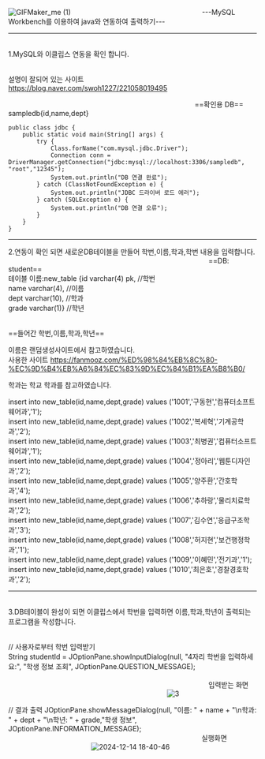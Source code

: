 ![GIFMaker_me (1)](https://github.com/user-attachments/assets/5b77874b-9b20-493c-b342-c6f18bd473e0)                   ---MySQL Workbench를 이용하여 java와 연동하여 출력하기---
<hr>
</br>1.MySQL와 이클립스 연동을 확인 합니다.

</br>설명이 잘되어 있는 사이트
</br>https://blog.naver.com/swoh1227/221058019495


                           ==확인용 DB==
</br>sampledb{id,name,dept}

	public class jdbc {
		public static void main(String[] args) {
			try {
				Class.forName("com.mysql.jdbc.Driver");
				Connection conn = DriverManager.getConnection("jdbc:mysql://localhost:3306/sampledb", "root","12345");
				System.out.println("DB 연결 완료");
			} catch (ClassNotFoundException e) {
				System.out.println("JDBC 드라이버 로드 에러");
			} catch (SQLException e) {
				System.out.println("DB 연결 오류");
			}
		}
	}
<hr>
2.연동이 확인 되면 새로운DB테이블을 만들어 학번,이름,학과,학번 내용을 입력합니다. 
</br>
                             ==DB: student==
</br>테이블 이름:new_table {id varchar(4) pk,   //학번
                    </br>  name varchar(4),    //이름
                    </br>  dept varchar(10),   //학과
                  </br>    grade varchar(1)}   //학년

</br>==들어간 학번,이름,학과,학년==

이름은 랜덤생성사이트에서 참고하였습니다.</br>
사용한 사이트
https://fanmooz.com/%ED%98%84%EB%8C%80-%EC%9D%B4%EB%A6%84%EC%83%9D%EC%84%B1%EA%B8%B0/

학과는 학교 학과를 참고하였습니다.

insert into new_table(id,name,dept,grade) values ('1001','구동현','컴퓨터소프트웨어과','1');</br>
insert into new_table(id,name,dept,grade) values ('1002','복세혁','기계공학과','2');</br>
insert into new_table(id,name,dept,grade) values ('1003','최병권','컴퓨터소프트웨어과','1');</br>
insert into new_table(id,name,dept,grade) values ('1004','정아리','웹툰디자인과','2');</br>
insert into new_table(id,name,dept,grade) values ('1005','양주환','간호학과','4');</br>
insert into new_table(id,name,dept,grade) values ('1006','추하랑','물리치료학과','2');</br>
insert into new_table(id,name,dept,grade) values ('1007','김수연','응급구조학과','3');</br>
insert into new_table(id,name,dept,grade) values ('1008','허지현','보건행정학과','1');</br>
insert into new_table(id,name,dept,grade) values ('1009','이혜민','전기과','1');</br>
insert into new_table(id,name,dept,grade) values ('1010','최은호','경찰경호학과','2');
<hr>
</br>3.DB테이블이 완성이 되면 이클립스에서 학번을 입력하면 이름,학과,학년이 출력되는 프로그램을 작성합니다.</br>

</br>// 사용자로부터 학번 입력받기</br>
String studentId = JOptionPane.showInputDialog(null, "4자리 학번을 입력하세요:", "학생 정보 조회", JOptionPane.QUESTION_MESSAGE);</br></br>
                             입력받는 화면</br>
                       ![3](https://github.com/user-attachments/assets/597f9ef5-c8c2-49dc-86d8-967da92d1927)

// 결과 출력
 JOptionPane.showMessageDialog(null, "이름: " + name + "\n학과: " + dept + "\n학년: " + grade,"학생 정보", JOptionPane.INFORMATION_MESSAGE);</br>
                            실행화면</br>
            ![2024-12-14 18-40-46](https://github.com/user-attachments/assets/cc3f8075-2971-42b7-815d-2f7e6a085c83)










